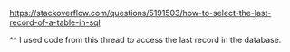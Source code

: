 https://stackoverflow.com/questions/5191503/how-to-select-the-last-record-of-a-table-in-sql

^^ I used code from this thread to access the last record in the database.
